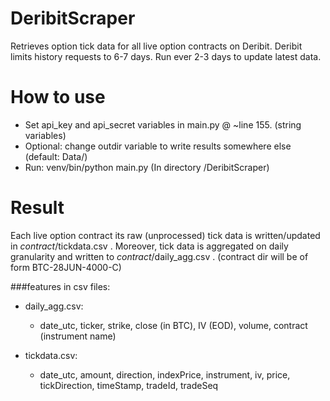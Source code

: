 # DeribitScraper
Retrieves option tick data for all live option contracts on Deribit.
Deribit limits history requests to 6-7 days. Run ever 2-3 days to update latest data. 


# How to use
- Set api_key and api_secret variables in main.py @ ~line 155. (string variables)
- Optional: change outdir variable to write results somewhere else (default: Data/)
- Run: venv/bin/python main.py (In directory /DeribitScraper)

# Result
Each live option contract its raw (unprocessed) tick data is written/updated in *contract*/tickdata.csv .
Moreover, tick data is aggregated on daily granularity and written to *contract*/daily_agg.csv .
(contract dir will be of form BTC-28JUN-4000-C)
 
###features in csv files:
- daily_agg.csv: 
    - date_utc, ticker, strike, close (in BTC), IV (EOD), volume, contract (instrument name)

- tickdata.csv:
    - date_utc, amount, direction, indexPrice, instrument, iv, price, tickDirection, timeStamp, tradeId, tradeSeq